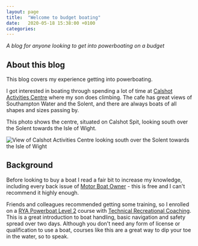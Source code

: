```yaml
---
layout: page
title:  "Welcome to budget boating"
date:   2020-05-18 15:38:00 +0100
categories:
---
```

*A blog for anyone looking to get into powerboating on a budget*

## About this blog
This blog covers my experience getting into powerboating.

I got interested in boating through spending a lot of time at [Calshot Activities Centre](https://www.hants.gov.uk/thingstodo/outdoorcentres/ourcentres/calshot) where my son does climbing. The cafe has great views of Southampton Water and the Solent, and there are always boats of all shapes and sizes passing by.

This photo shows the centre, situated on Calshot Spit, looking south over the Solent towards the Isle of Wight.

![View of Calshot Activities Centre looking south over the Solent towards the Isle of Wight](/budget-boating/images/calshot.jpg)

<script src="https://embed.github.com/view/geojson/gdunlop/gdunlop.github.io/budget-boating/master/location.geojson?height=150&width=250"></script>

## Background
Before looking to buy a boat I read a fair bit to increase my knowledge, including every back issue of [Motor Boat Owner](http://www.motorboatowner.co.uk) - this is free and I can't recommend it highly enough.

Friends and colleagues recommended getting some training, so I enrolled on a [RYA Powerboat Level 2](https://www.rya.org.uk/courses-training/courses/powerboat/Pages/level-2.aspx) course with [Technical Recreational Coaching](https://www.technical-recreational-coaching.co.uk). This is a great introduction to boat handling, basic navigation and safety spread over two days. Although you don't need any form of license or qualification to use a boat, courses like this are a great way to dip your toe in the water, so to speak.
